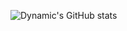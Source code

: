 ![Dynamic's GitHub stats](https://github-readme-stats.vercel.app/api?username=DynamicProg&show_icons=true&theme=dracula)
